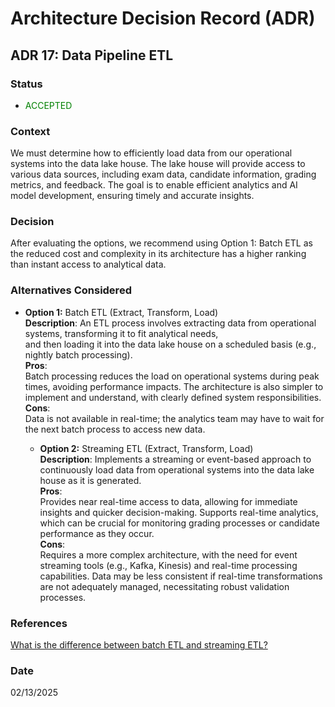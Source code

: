 # Architecture Decision Record (ADR)

## ADR 17: Data Pipeline ETL 

### Status
- <span style="color:green">ACCEPTED</span>

### Context
We must determine how to efficiently load data from our operational systems into the data lake house. The lake house will provide access to various data sources, including exam data, candidate information, grading metrics, and feedback. 
The goal is to enable efficient analytics and AI model development, ensuring timely and accurate insights.

### Decision
After evaluating the options, we recommend using Option 1: Batch ETL as the reduced cost and complexity in its architecture has a higher ranking than instant access to analytical data. 

### Alternatives Considered
- **Option 1:** Batch ETL (Extract, Transform, Load)  
  **Description**: An ETL process involves extracting data from operational systems, transforming it to fit analytical needs,   
  and then loading it into the data lake house on a scheduled basis (e.g., nightly batch processing).   
  **Pros**:     
  Batch processing reduces the load on operational systems during peak times, avoiding performance impacts. The architecture is also simpler to implement and understand, with clearly defined system responsibilities.  
  **Cons**:          
  Data is not available in real-time; the analytics team may have to wait for the next batch process to access new data.


  - **Option 2:** Streaming ETL (Extract, Transform, Load)  
  **Description**: Implements a streaming or event-based approach to continuously load data from operational systems into the data lake house as it is generated.   
  **Pros**:     
  Provides near real-time access to data, allowing for immediate insights and quicker decision-making. Supports real-time analytics, which can be crucial for monitoring grading processes or candidate performance as they occur.  
  **Cons**:   
  Requires a more complex architecture, with the need for event streaming tools (e.g., Kafka, Kinesis) and real-time processing capabilities. Data may be less consistent if real-time transformations are not adequately managed, necessitating robust validation processes.

### References
[What is the difference between batch ETL and streaming ETL?](https://www.starfishetl.com/blog/Whats-Difference-Between-Batch-ETL-and-Streaming-ETL)

### Date
02/13/2025

